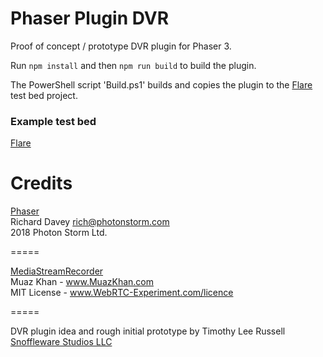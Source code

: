 # Phaser Plugin DVR

Proof of concept / prototype DVR plugin for Phaser 3.

Run `npm install` and then `npm run build` to build the plugin.

The PowerShell script 'Build.ps1' builds and copies the plugin to the [Flare](https://github.com/timothyleerussell/flare) test bed project.

### Example test bed

[Flare](https://github.com/timothyleerussell/flare)

# Credits

[Phaser](https://github.com/photonstorm/phaser)  
Richard Davey <rich@photonstorm.com>  
2018 Photon Storm Ltd.  

=====

[MediaStreamRecorder](https://github.com/streamproc/MediaStreamRecorder)  
Muaz Khan     - www.MuazKhan.com  
MIT License   - www.WebRTC-Experiment.com/licence  

=====

DVR plugin idea and rough initial prototype by Timothy Lee Russell  
[Snoffleware Studios LLC](https://snoffleware.com)  
